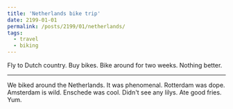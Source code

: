 ```yaml
---
title: 'Netherlands bike trip'
date: 2199-01-01
permalink: /posts/2199/01/netherlands/
tags:
  - travel
  - biking
---
```


Fly to Dutch country. Buy bikes. Bike around for two weeks. Nothing better.

---

We biked around the Netherlands. It was phenomenal. Rotterdam was dope. Amsterdam is wild. Enschede was cool. Didn't see any lilys. Ate good fries. Yum.
